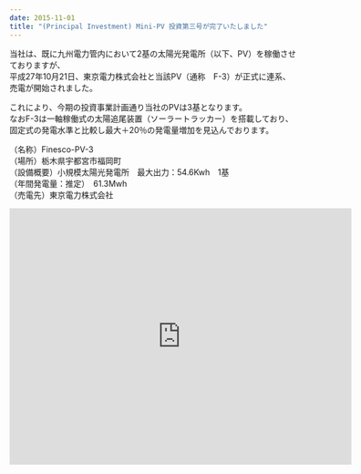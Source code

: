 ```yaml
---
date: 2015-11-01
title: "(Principal Investment) Mini-PV 投資第三号が完了いたしました"
---
```



当社は、既に九州電力管内において2基の太陽光発電所（以下、PV）を稼働させておりますが、  
平成27年10月21日、東京電力株式会社と当該PV（通称　F-3）が正式に連系、売電が開始されました。

これにより、今期の投資事業計画通り当社のPVは3基となります。  
なおF-3は一軸稼働式の太陽追尾装置（ソーラートラッカー）を搭載しており、  
​固定式の発電水準と比較し最大＋20％の発電量増加を見込んでおります。

（名称）Finesco-PV-3  
（場所）栃木県宇都宮市福岡町  
（設備概要）小規模太陽光発電所　最大出力：54.6Kwh　1基  
（年間発電量：推定）　61.3Mwh  
（売電先）東京電力株式会社

<iframe src="https://www.google.com/maps/embed?pb=!1m18!1m12!1m3!1d3203.096128653948!2d139.77918831584614!3d36.59999377999045!2m3!1f0!2f0!3f0!3m2!1i1024!2i768!4f13.1!3m3!1m2!1s0x0%3A0x0!2zMzbCsDM1JzYwLjAiTiAxMznCsDQ2JzUzLjAiRQ!5e0!3m2!1sen!2sde!4v1564047484854!5m2!1sen!2sde" width="600" height="450" frameborder="0" style="border:0" allowfullscreen></iframe>
